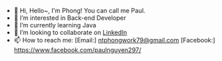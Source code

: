 - 👋 Hi, Hello~, I'm Phong! You can call me Paul.
- 👀 I’m interested in Back-end Developer
- 🌱 I’m currently learning Java
- 💞️ I’m looking to collaborate on [LinkedIn](https://www.linkedin.com/in/paulnguyen792/)
- 📫 How to reach me:
[Email:] ntphongwork79@gmail.com
[Facebook:] https://www.facebook.com/paulnguyen297/
<!---
nguyenphong792/nguyenphong792 is a ✨ special ✨ repository because its `README.md` (this file) appears on your GitHub profile.
You can click the Preview link to take a look at your changes.
--->
